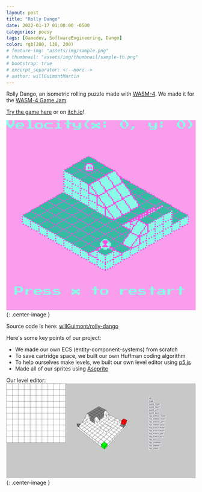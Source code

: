 ```yaml
---
layout: post
title: "Rolly Dango"
date: 2022-01-17 01:00:00 -0500
categories: poesy
tags: [Gamedev, SoftwareEngineering, Dango]
color: rgb(200, 130, 200)
# feature-img: "assets/img/sample.png"
# thumbnail: "assets/img/thumbnail/sample-th.png"
# bootstrap: true
# excerpt_separator: <!--more-->
# author: willGuimontMartin
---
```


Rolly Dango, an isometric rolling puzzle made with [WASM-4](https://wasm4.org/). We made it for the [WASM-4 Game Jam](https://itch.io/jam/wasm4).

[Try the game here](https://willguimont.github.io/rolly-dango/) or on [itch.io](https://willguimont.itch.io/rolly-dango)!

![rolly dango](https://raw.githubusercontent.com/willGuimont/rolly-dango/main/assets/game.png){: .center-image }

Source code is here: [willGuimont/rolly-dango](https://github.com/willGuimont/rolly-dango)

Here's some key points of our project:

- We made our own ECS (entity-component-systems) from scratch
- To save cartridge space, we built our own Huffman coding algorithm
- To help ourselves make levels, we built our own level editor using [p5.js](https://p5js.org/)
- Made all of our sprites using [Aseprite](https://www.aseprite.org/)

Our level editor:
![level editor](https://raw.githubusercontent.com/willGuimont/rolly-dango/main/assets/editor.png){: .center-image }

